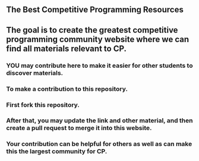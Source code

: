 ## The Best Competitive Programming Resources
## The goal is to create the greatest competitive programming community website where we can find all materials relevant to CP.
### YOU may contribute here to make it easier for other students to discover materials.
### To make a contribution to this repository.
### First fork this repository.
### After that, you may update  the link and other material, and then create a pull request to merge it into this website.
### Your contribution can be helpful for others as well as can make this the largest community for CP.
